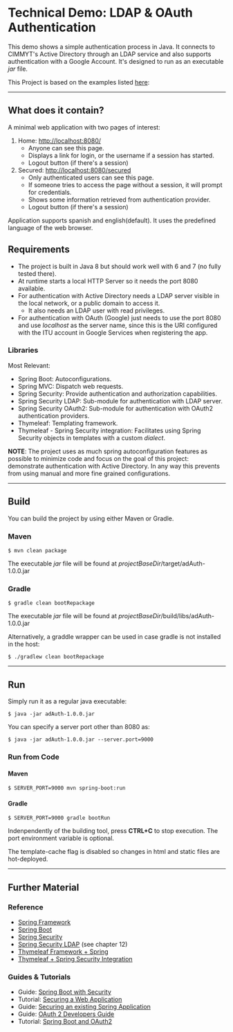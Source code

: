 # Technical Demo: LDAP & OAuth Authentication
This demo shows a simple authentication process in Java. It connects to CIMMYT's Active Directory through an LDAP service and also supports authentication with a Google Account. It's designed to run as an executable _jar_ file.

This Project is based on the examples listed [here](#aGuide):

---
## What does it contain?
A minimal web application with two pages of interest:

1. Home: [http://localhost:8080/](http://localhost:8080/)
   * Anyone can see this page.
   * Displays a link for login, or the username if a session has started.
   * Logout button (if there's a session)
2. Secured: [http://localhost:8080/secured](http://localhost:8080/secured)
   * Only authenticated users can see this page.
   * If someone tries to access the page without a session, it will prompt for credentials.
   * Shows some information retrieved from authentication provider.
   * Logout button (if there's a session)

Application supports spanish and english(default). It uses the predefined language of the web browser.

## Requirements
* The project is built in Java 8 but should work well with 6 and 7 (no fully tested there).
* At runtime starts a local HTTP Server so it needs the port 8080 available.
* For authentication with Active Directory needs a LDAP server visible in the local network, or a public domain to access it.
    * It also needs an LDAP user with read privileges.
* For authentication with OAuth (Google) just needs to use the port 8080 and use _localhost_ as the server name, since this is the URI configured with the ITU account in Google Services when registering the app.

### Libraries
Most Relevant:

* Spring Boot: Autoconfigurations.
* Spring MVC: Dispatch web requests.
* Spring Security: Provide authentication and authorization capabilities.
* Spring Security LDAP: Sub-module for authentication with LDAP server.
* Spring Security OAuth2: Sub-module for authentication with OAuth2 authentication providers.
* Thymeleaf: Templating framework.
* Thymeleaf - Spring Security integration: Facilitates using Spring Security objects in templates with a custom _dialect_.

**NOTE**:
The project uses as much spring autoconfiguration features as possible to  minimize code and focus on the goal of this project: demonstrate authentication with Active Directory. In any way this prevents from using manual and more fine grained configurations.

---
## Build
You can build the project by using either Maven or Gradle. 

### Maven
```
$ mvn clean package
```
The executable _jar_ file will be found at *projectBaseDir*/target/adAuth-1.0.0.jar

### Gradle
```
$ gradle clean bootRepackage
```
The executable _jar_ file will be found at *projectBaseDir*/build/libs/adAuth-1.0.0.jar

Alternatively, a graddle wrapper can be used in case gradle is not installed in the host:
```
$ ./gradlew clean bootRepackage
```
---
## Run
Simply run it as a regular java executable:
```
$ java -jar adAuth-1.0.0.jar
```
You can specify a server port other than 8080 as:
```
$ java -jar adAuth-1.0.0.jar --server.port=9000
```

### Run from Code

#### Maven
```
$ SERVER_PORT=9000 mvn spring-boot:run
```

#### Gradle
```
$ SERVER_PORT=9000 gradle bootRun
```

Indenpendently of the building tool, press **CTRL+C** to stop execution. The port environment variable is optional.

The template-cache flag is disabled so changes in html and static files are hot-deployed.

---
## Further Material

### Reference
* [Spring Framework](http://docs.spring.io/spring/docs/current/spring-framework-reference/htmlsingle/)
* [Spring Boot](http://docs.spring.io/spring-boot/docs/1.4.3.RELEASE/reference/htmlsingle/)
* [Spring Security](http://docs.spring.io/spring-security/site/docs/4.1.4.RELEASE/reference/html/)
* [Spring Security LDAP](http://docs.spring.io/spring-ldap/docs/2.2.0.RELEASE/reference/) (see chapter 12)
* [Thymeleaf Framework + Spring](http://www.thymeleaf.org/doc/tutorials/2.1/thymeleafspring.html)
* [Thymeleaf + Spring Security Integration](http://www.thymeleaf.org/doc/articles/springsecurity.html)

### <a name="aGuide"></a> Guides & Tutorials
* Guide: [Spring Boot with Security](http://docs.spring.io/spring-security/site/docs/current/guides/html5//helloworld-boot.html)
* Tutorial: [Securing a Web Application](https://spring.io/guides/gs/securing-web/)
* Guide: [Securing an existing Spring Application](http://docs.spring.io/spring-security/site/docs/current/guides/html5//helloworld-javaconfig.html)
* Guide: [OAuth 2 Developers Guide](http://projects.spring.io/spring-security-oauth/docs/oauth2.html)
* Tutorial: [Spring Boot and OAuth2](https://spring.io/guides/tutorials/spring-boot-oauth2/)
